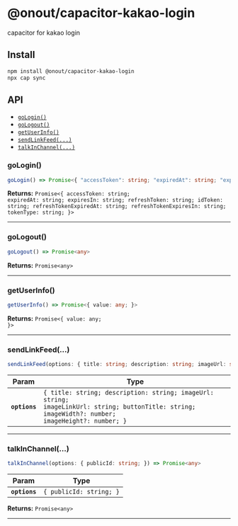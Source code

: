 # @onout/capacitor-kakao-login

capacitor for kakao login

## Install

```bash
npm install @onout/capacitor-kakao-login
npx cap sync
```

## API

<docgen-index>

* [`goLogin()`](#gologin)
* [`goLogout()`](#gologout)
* [`getUserInfo()`](#getuserinfo)
* [`sendLinkFeed(...)`](#sendlinkfeed)
* [`talkInChannel(...)`](#talkinchannel)

</docgen-index>

<docgen-api>
<!--Update the source file JSDoc comments and rerun docgen to update the docs below-->

### goLogin()

```typescript
goLogin() => Promise<{ "accessToken": string; "expiredAt": string; "expiresIn": string; "refreshToken": string; "idToken": string; "refreshTokenExpiredAt": string; "refreshTokenExpiresIn": string; "tokenType": string; }>
```

**Returns:** <code>Promise&lt;{ accessToken: string; expiredAt: string; expiresIn: string; refreshToken: string; idToken: string; refreshTokenExpiredAt: string; refreshTokenExpiresIn: string; tokenType: string; }&gt;</code>

--------------------


### goLogout()

```typescript
goLogout() => Promise<any>
```

**Returns:** <code>Promise&lt;any&gt;</code>

--------------------


### getUserInfo()

```typescript
getUserInfo() => Promise<{ value: any; }>
```

**Returns:** <code>Promise&lt;{ value: any; }&gt;</code>

--------------------


### sendLinkFeed(...)

```typescript
sendLinkFeed(options: { title: string; description: string; imageUrl: string; imageLinkUrl: string; buttonTitle: string; imageWidth?: number; imageHeight?: number; }) => Promise<void>
```

| Param         | Type                                                                                                                                                         |
| ------------- | ------------------------------------------------------------------------------------------------------------------------------------------------------------ |
| **`options`** | <code>{ title: string; description: string; imageUrl: string; imageLinkUrl: string; buttonTitle: string; imageWidth?: number; imageHeight?: number; }</code> |

--------------------


### talkInChannel(...)

```typescript
talkInChannel(options: { publicId: string; }) => Promise<any>
```

| Param         | Type                               |
| ------------- | ---------------------------------- |
| **`options`** | <code>{ publicId: string; }</code> |

**Returns:** <code>Promise&lt;any&gt;</code>

--------------------

</docgen-api>

